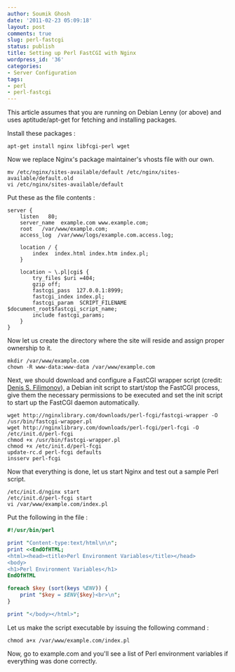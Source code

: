 ```yaml
---
author: Soumik Ghosh
date: '2011-02-23 05:09:18'
layout: post
comments: true
slug: perl-fastcgi
status: publish
title: Setting up Perl FastCGI with Nginx
wordpress_id: '36'
categories:
- Server Configuration
tags:
- perl
- perl-fastcgi
---
```


This article assumes that you are running on Debian Lenny (or above) and uses
aptitude/apt-get for fetching and installing packages.

Install these packages :
    
    apt-get install nginx libfcgi-perl wget

Now we replace Nginx's package maintainer's vhosts file with our own.

    
    mv /etc/nginx/sites-available/default /etc/nginx/sites-available/default.old
    vi /etc/nginx/sites-available/default

Put these as the file contents :

```
server {
	listen   80;
	server_name  example.com www.example.com;
	root   /var/www/example.com;
	access_log  /var/www/logs/example.com.access.log;  

	location / {
		index  index.html index.htm index.pl;
	}  

	location ~ \.pl|cgi$ {
		try_files $uri =404;
		gzip off;
		fastcgi_pass  127.0.0.1:8999;
		fastcgi_index index.pl;
		fastcgi_param  SCRIPT_FILENAME  $document_root$fastcgi_script_name;
		include fastcgi_params;
  	} 
}
```

Now let us create the directory where the site will reside and assign proper
ownership to it.

    
    mkdir /var/www/example.com
    chown -R www-data:www-data /var/www/example.com

Next, we should download and configure a FastCGI wrapper script (credit: [Denis
S. Filimonov][1]), a Debian init script to start/stop the FastCGI process, give
them the necessary permissions to be executed and set the init script to start
up the FastCGI daemon automatically.

    
    wget http://nginxlibrary.com/downloads/perl-fcgi/fastcgi-wrapper -O /usr/bin/fastcgi-wrapper.pl
    wget http://nginxlibrary.com/downloads/perl-fcgi/perl-fcgi -O /etc/init.d/perl-fcgi
    chmod +x /usr/bin/fastcgi-wrapper.pl
    chmod +x /etc/init.d/perl-fcgi
    update-rc.d perl-fcgi defaults
    insserv perl-fcgi

Now that everything is done, let us start Nginx and test out a sample Perl
script.

    
    /etc/init.d/nginx start
    /etc/init.d/perl-fcgi start
    vi /var/www/example.com/index.pl

Put the following in the file :

``` perl
#!/usr/bin/perl

print "Content-type:text/html\n\n";
print <<EndOfHTML;
<html><head><title>Perl Environment Variables</title></head>
<body>
<h1>Perl Environment Variables</h1>
EndOfHTML

foreach $key (sort(keys %ENV)) {
	print "$key = $ENV{$key}<br>\n";
}

print "</body></html>";
```

Let us make the script executable by issuing the following command :
   
	chmod a+x /var/www/example.com/index.pl

Now, go to example.com and you'll see a list of Perl environment variables if
everything was done correctly.

   [1]: http://www.ruby-forum.com/topic/145858#645832

